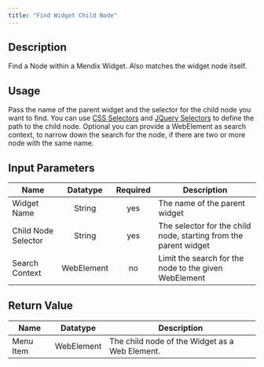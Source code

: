 ```yaml
---
title: "Find Widget Child Node"
---
```

## Description
Find a Node within a Mendix Widget.
Also matches the widget node itself.

## Usage
Pass the name of the parent widget and the selector for the child node you want to find. You can use [CSS Selectors](/../../Selectors#CSS+Selectors) and [JQuery Selectors](/../../Selectors#JQuery+Selectors) to define the path to the child node.
Optional you can provide a WebElement as search context, to narrow down the search for the node, if there are two or more node with the same name.

## Input Parameters
Name | Datatype | Required | Description
---- | :--------: | :--------: | ---------------
Widget Name | String | yes | The name of the parent widget
Child Node Selector | String | yes | The selector for the child node, starting from the parent widget
Search Context | WebElement | no | Limit the search for the node to the given WebElement

## Return Value

Name | Datatype | Description
---- | :---------: | ---------------
Menu Item | WebElement | The child node of the Widget as a Web Element.
